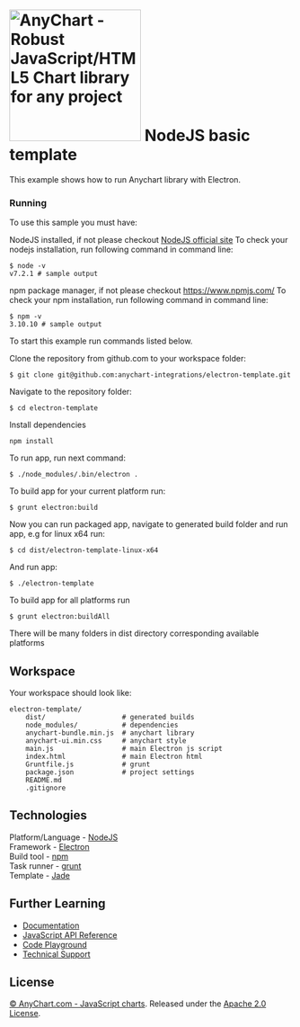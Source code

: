 [<img src="https://cdn.anychart.com/images/logo-transparent-segoe.png?2" width="234px" alt="AnyChart - Robust JavaScript/HTML5 Chart library for any project">](https://anychart.com)
NodeJS basic template
=========================

This example shows how to run Anychart library with Electron.

### Running
To use this sample you must have:

NodeJS installed, if not please checkout [NodeJS official site](https://nodejs.org)
To check your nodejs installation, run following command in command line:
```
$ node -v
v7.2.1 # sample output
```

npm package manager, if not please checkout https://www.npmjs.com/
To check your npm installation, run following command in command line:
```
$ npm -v
3.10.10 # sample output
```
To start this example run commands listed below.

Clone the repository from github.com to your workspace folder:

```
$ git clone git@github.com:anychart-integrations/electron-template.git
```

Navigate to the repository folder:
```
$ cd electron-template
```

Install dependencies
```
npm install
```

To run app, run next command:
```
$ ./node_modules/.bin/electron .
```

To build app for your current platform run:
```
$ grunt electron:build
```

Now you can run packaged app, navigate to generated build folder and run app, e.g for linux x64 run:
```
$ cd dist/electron-template-linux-x64
```

And run app:
```
$ ./electron-template
```

To build app for all platforms run
```
$ grunt electron:buildAll
```
There will be many folders in dist directory corresponding available platforms


## Workspace
Your workspace should look like:
```
electron-template/
    dist/					# generated builds
	node_modules/			# dependencies
    anychart-bundle.min.js	# anychart library
	anychart-ui.min.css		# anychart style
	main.js					# main Electron js script
	index.html				# main Electron html
	Gruntfile.js			# grunt
	package.json			# project settings
    README.md
    .gitignore
```

## Technologies
Platform/Language - [NodeJS](https://nodejs.org/en/)<br />
Framework - [Electron](http://electron.atom.io/)<br />
Build tool - [npm](https://www.npmjs.com/)<br />
Task runner - [grunt](http://gruntjs.com/)<br />
Template - [Jade](https://naltatis.github.io/jade-syntax-docs/)<br />

## Further Learning
* [Documentation](https://docs.anychart.com)
* [JavaScript API Reference](https://api.anychart.com)
* [Code Playground](https://playground.anychart.com)
* [Technical Support](https://anychart.com/support)

## License
[© AnyChart.com - JavaScript charts](http://www.anychart.com). Released under the [Apache 2.0 License](https://github.com/anychart-integrations/nodejs-express-mongodb-template/blob/master/LICENSE).
